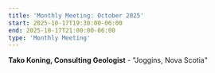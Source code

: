 ```yaml
---
title: 'Monthly Meeting: October 2025'
start: 2025-10-17T19:30:00-06:00
end: 2025-10-17T21:00:00-06:00
type: 'Monthly Meeting'
---
```


**Tako Koning, Consulting Geologist** - "Joggins, Nova Scotia"

